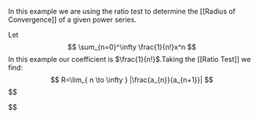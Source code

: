 In this example we are using the ratio test to determine the [[Radius of Convergence]] of a given power series.

Let
$$
\sum_{n=0}^\infty \frac{1}{n!}x^n
$$
In this example our coefficient is $\frac{1}{n!}$.Taking the [[Ratio Test]] we find:$$
R=\lim_{ n \to \infty } |\frac{a_{n}}{a_{n+1}}|
$$
$$

$$
